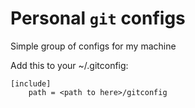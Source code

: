 # Personal `git` configs

Simple group of configs for my machine

Add this to your ~/.gitconfig:
```
[include]
    path = <path to here>/gitconfig
```
